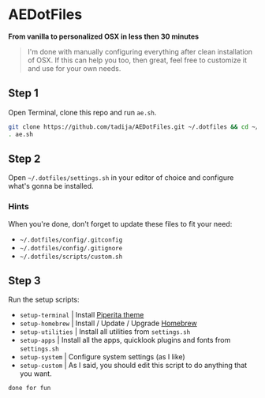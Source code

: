 # AEDotFiles
**From vanilla to personalized OSX in less then 30 minutes**

> I'm done with manually configuring everything after clean installation of OSX. If this can help you too, then great, feel free to customize it and use for your own needs.

## Step 1
Open Terminal, clone this repo and run `ae.sh`.  
``` bash
git clone https://github.com/tadija/AEDotFiles.git ~/.dotfiles && cd ~/.dotfiles
. ae.sh
```

## Step 2
Open `~/.dotfiles/settings.sh` in your editor of choice and configure what's gonna be installed.

### Hints
When you're done, don't forget to update these files to fit your need:
- `~/.dotfiles/config/.gitconfig` 
- `~/.dotfiles/config/.gitignore` 
- `~/.dotfiles/scripts/custom.sh`

## Step 3
Run the setup scripts:
- `setup-terminal` | Install [Piperita theme](https://github.com/jacobtomlinson/terminal-piperita)
- `setup-homebrew` | Install / Update / Upgrade [Homebrew](http://brew.sh)
- `setup-utilities` | Install all utilities from `settings.sh`
- `setup-apps` | Install all the apps, quicklook plugins and fonts from `settings.sh`
- `setup-system` | Configure system settings (as I like)
- `setup-custom` | As I said, you should edit this script to do anything that you want.

`done for fun`
